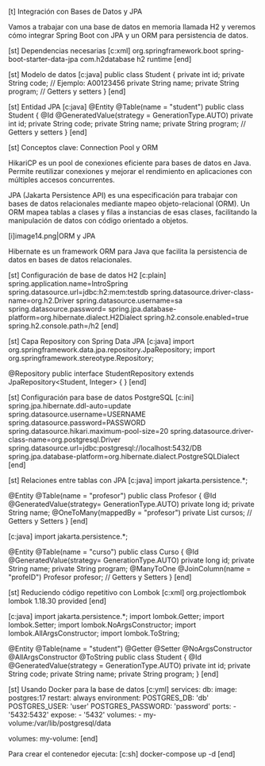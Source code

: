 [t] Integración con Bases de Datos y JPA


Vamos a trabajar con una base de datos en memoria llamada H2 y veremos cómo integrar Spring Boot con JPA y un ORM para persistencia de datos.

[st] Dependencias necesarias
[c:xml]
<dependency>
    <groupId>org.springframework.boot</groupId>
    <artifactId>spring-boot-starter-data-jpa</artifactId>
</dependency>
<dependency>
    <groupId>com.h2database</groupId>
    <artifactId>h2</artifactId>
    <scope>runtime</scope>
</dependency>
[end]

[st] Modelo de datos
[c:java]
public class Student {
    private int id;
    private String code; // Ejemplo: A00123456
    private String name;
    private String program;
    // Getters y setters
}
[end]

[st] Entidad JPA
[c:java]
@Entity
@Table(name = "student")
public class Student {
    @Id
    @GeneratedValue(strategy = GenerationType.AUTO)
    private int id;
    private String code;
    private String name;
    private String program;
    // Getters y setters
}
[end]

[st] Conceptos clave: Connection Pool y ORM

HikariCP es un pool de conexiones eficiente para bases de datos en Java. Permite reutilizar conexiones y mejorar el rendimiento en aplicaciones con múltiples accesos concurrentes.

JPA (Jakarta Persistence API) es una especificación para trabajar con bases de datos relacionales mediante mapeo objeto-relacional (ORM). Un ORM mapea tablas a clases y filas a instancias de esas clases, facilitando la manipulación de datos con código orientado a objetos.

[i]image14.png|ORM y JPA

Hibernate es un framework ORM para Java que facilita la persistencia de datos en bases de datos relacionales.

[st] Configuración de base de datos H2
[c:plain]
spring.application.name=IntroSpring
spring.datasource.url=jdbc:h2:mem:testdb
spring.datasource.driver-class-name=org.h2.Driver
spring.datasource.username=sa
spring.datasource.password=
spring.jpa.database-platform=org.hibernate.dialect.H2Dialect
spring.h2.console.enabled=true
spring.h2.console.path=/h2
[end]

[st] Capa Repository con Spring Data JPA
[c:java]
import org.springframework.data.jpa.repository.JpaRepository;
import org.springframework.stereotype.Repository;

@Repository
public interface StudentRepository extends JpaRepository<Student, Integer> {
}
[end]

[st] Configuración para base de datos PostgreSQL
[c:ini]
spring.jpa.hibernate.ddl-auto=update
spring.datasource.username=USERNAME
spring.datasource.password=PASSWORD
spring.datasource.hikari.maximum-pool-size=20
spring.datasource.driver-class-name=org.postgresql.Driver
spring.datasource.url=jdbc:postgresql://localhost:5432/DB
spring.jpa.database-platform=org.hibernate.dialect.PostgreSQLDialect
[end]

[st] Relaciones entre tablas con JPA
[c:java]
import jakarta.persistence.*;

@Entity
@Table(name = "profesor")
public class Profesor {
    @Id
    @GeneratedValue(strategy= GenerationType.AUTO)
    private long id;
    private String name;
    @OneToMany(mappedBy = "profesor")
    private List<Curso> cursos;
    // Getters y Setters
}
[end]

[c:java]
import jakarta.persistence.*;

@Entity
@Table(name = "curso")
public class Curso {
    @Id
    @GeneratedValue(strategy= GenerationType.AUTO)
    private long id;
    private String name;
    private String program;
    @ManyToOne
    @JoinColumn(name = "profeID")
    Profesor profesor;
    // Getters y Setters
}
[end]

[st] Reduciendo código repetitivo con Lombok
[c:xml]
<dependency>
    <groupId>org.projectlombok</groupId>
    <artifactId>lombok</artifactId>
    <version>1.18.30</version>
    <scope>provided</scope>
</dependency>
[end]

[c:java]
import jakarta.persistence.*;
import lombok.Getter;
import lombok.Setter;
import lombok.NoArgsConstructor;
import lombok.AllArgsConstructor;
import lombok.ToString;

@Entity
@Table(name = "student")
@Getter
@Setter
@NoArgsConstructor
@AllArgsConstructor
@ToString
public class Student {
    @Id
    @GeneratedValue(strategy = GenerationType.AUTO)
    private int id;
    private String code;
    private String name;
    private String program;
}
[end]

[st] Usando Docker para la base de datos
[c:yml]
services:
  db:
    image: postgres:17
    restart: always
    environment:
      POSTGRES_DB: 'db'
      POSTGRES_USER: 'user'
      POSTGRES_PASSWORD: 'password'
    ports:
      - '5432:5432'
    expose:
      - '5432'
    volumes:
      - my-volume:/var/lib/postgresql/data

volumes:
  my-volume:
[end]


Para crear el contenedor ejecuta:
[c:sh]
docker-compose up -d
[end] 